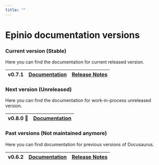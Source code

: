```yaml
---
title: ""
---
```


<head>
  <link rel="canonical" href="https://docs.epinio.io/versions"/>
</head>

# Epinio documentation versions

### Current version (Stable)
Here you can find the documentation for current released version.

| v0.7.1 | [Documentation](./) | [Release Notes](https://github.com/epinio/epinio/releases/tag/v0.7.1) |
| ------ | ------------------- | --------------------------------------------------------------------- |

### Next version (Unreleased)
Here you can find the documentation for work-in-process unreleased version.

| v0.8.0 🚧 | [Documentation](./next) |
| --------- | ------------------- |

### Past versions (Not maintained anymore)
Here you can find documentation for previous versions of Docusaurus.

| v0.6.2 | [Documentation](/0.6.2) | [Release Notes](https://github.com/epinio/epinio/releases/tag/v0.6.2) |
| ------ | ------------------- | --------------------------------------------------------------------- |